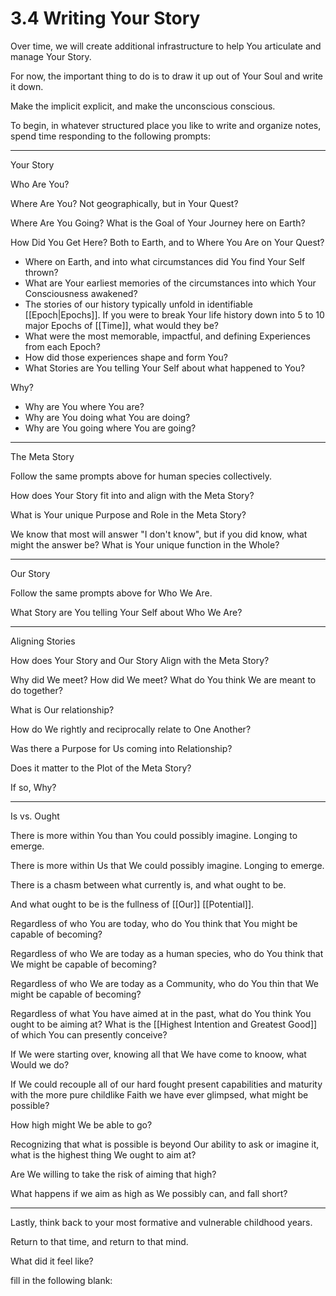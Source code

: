 # 3.4 Writing Your Story
Over time, we will create additional infrastructure to help You articulate and manage Your Story. 

For now, the important thing to do is to draw it up out of Your Soul and write it down. 

Make the implicit explicit, and make the unconscious conscious. 

To begin, in whatever structured place you like to write and organize notes, spend time responding to the following prompts: 

______
Your Story

Who Are You? 

Where Are You? Not geographically, but in Your Quest? 

Where Are You Going? What is the Goal of Your Journey here on Earth? 

How Did You Get Here? Both to Earth, and to Where You Are on Your Quest? 
- Where on Earth, and into what circumstances did You find Your Self thrown? 
- What are Your earliest memories of the circumstances into which Your Consciousness awakened? 
- The stories of our history typically unfold in identifiable [[Epoch|Epochs]]. If you were to break Your life history down into 5 to 10 major Epochs of [[Time]], what would they be? 
- What were the most memorable, impactful, and defining Experiences from each Epoch? 
- How did those experiences shape and form You? 
- What Stories are You telling Your Self about what happened to You? 

Why? 
- Why are You where You are? 
- Why are You doing what You are doing? 
- Why are You going where You are going? 
______
The Meta Story

Follow the same prompts above for human species collectively. 

How does Your Story fit into and align with the Meta Story? 

What is Your unique Purpose and Role in the Meta Story? 

We know that most will answer "I don't know", but if you did know, what might the answer be? What is Your unique function in the Whole? 

____
Our Story

Follow the same prompts above for Who We Are. 

What Story are You telling Your Self about Who We Are? 
___
Aligning Stories

How does Your Story and Our Story Align with the Meta Story? 

Why did We meet? How did We meet? What do You think We are meant to do together? 

What is Our relationship? 

How do We rightly and reciprocally relate to One Another? 

Was there a Purpose for Us coming into Relationship? 

Does it matter to the Plot of the Meta Story? 

If so, Why? 
___
Is vs. Ought

There is more within You than You could possibly imagine. Longing to emerge. 

There is more within Us that We could possibly imagine. Longing to emerge. 

There is a chasm between what currently is, and what ought to be. 

And what ought to be is the fullness of [[Our]] [[Potential]]. 

Regardless of who You are today, who do You think that You might be capable of becoming? 

Regardless of who We are today as a human species, who do You think that We might be capable of becoming? 

Regardless of who We are today as a Community, who do You thin that We might be capable of becoming? 

Regardless of what You have aimed at in the past, what do You think You ought to be aiming at? What is the [[Highest Intention and Greatest Good]] of which You can presently conceive? 

If We were starting over, knowing all that We have come to knoow, what Would we do? 

If We could recouple all of our hard fought present capabilities and maturity with the more pure childlike Faith we have ever glimpsed, what might be possible? 

How high might We be able to go? 

Recognizing that what is possible is beyond Our ability to ask or imagine it, what is the highest thing We ought to aim at? 

Are We willing to take the risk of aiming that high? 

What happens if we aim as high as We possibly can, and fall short? 
_____
Lastly, think back to your most formative and vulnerable childhood years. 

Return to that time, and return to that mind. 

What did it feel like? 

fill in the following blank: 
